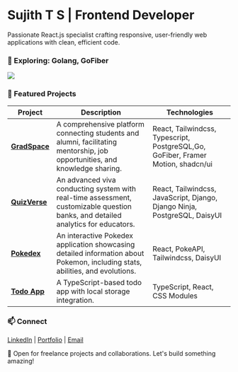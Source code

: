 # Sujith T S | Frontend Developer

Passionate React.js specialist crafting responsive, user-friendly web applications with clean, efficient code.

### 🌱 Exploring: Golang, GoFiber

<a href="http://www.github.com/07SUJITH"><img src="https://github-readme-streak-stats.herokuapp.com/?user=07SUJITH&stroke=ffffff&background=1c1917&ring=0891b2&fire=0891b2&currStreakNum=ffffff&currStreakLabel=0891b2&sideNums=ffffff&sideLabels=ffffff&dates=ffffff&hide_border=true" /></a>

### 🔭 Featured Projects

| Project | Description | Technologies |
|---------|-------------|--------------|
| **[GradSpace](https://gradspace-beta.netlify.app/)** | A comprehensive platform connecting students and alumni, facilitating mentorship, job opportunities, and knowledge sharing. | React, Tailwindcss, Typescript, PostgreSQL,Go, GoFiber, Framer Motion, shadcn/ui |
| **[QuizVerse](https://quizverse-frontend.vercel.app/)** | An advanced viva conducting system with real-time assessment, customizable question banks, and detailed analytics for educators. | React, Tailwindcss, JavaScript, Django, Django Ninja, PostgreSQL, DaisyUI |
| **[Pokedex](https://pokedex-livid-three.vercel.app/)** | An interactive Pokedex application showcasing detailed information about Pokemon, including stats, abilities, and evolutions. | React, PokeAPI, Tailwindcss, DaisyUI |
| **[Todo App](https://todo-application-59ck.vercel.app/)** | A TypeScript-based todo app with local storage integration. | TypeScript, React, CSS Modules |
### 📫 Connect

[LinkedIn](https://www.linkedin.com/in/07sujithts/) | [Portfolio](https://07sujith.github.io/sujith-ts/) | [Email](mailto:tssujith2002@gmail.com)

💼 Open for freelance projects and collaborations. Let's build something amazing!
